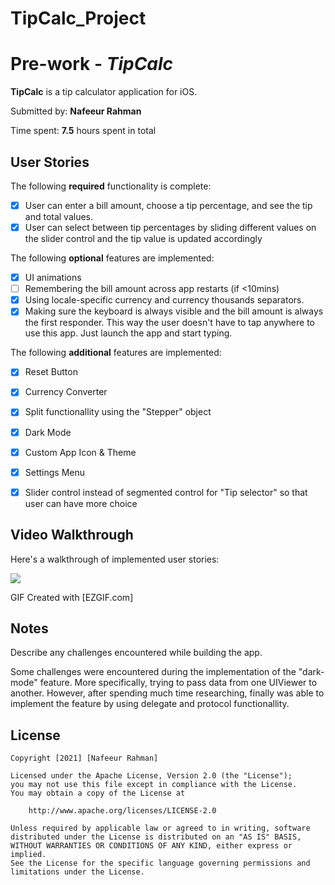 # TipCalc_Project
# Pre-work - *TipCalc*

**TipCalc** is a tip calculator application for iOS.

Submitted by: **Nafeeur Rahman**

Time spent: **7.5** hours spent in total

## User Stories

The following **required** functionality is complete:

* [x] User can enter a bill amount, choose a tip percentage, and see the tip and total values.
* [x] User can select between tip percentages by sliding different values on the slider control and the tip value is updated accordingly

The following **optional** features are implemented:

* [x] UI animations
* [ ] Remembering the bill amount across app restarts (if <10mins)
* [x] Using locale-specific currency and currency thousands separators.
* [x] Making sure the keyboard is always visible and the bill amount is always the first responder. This way the user doesn't have to tap anywhere to use this app. Just launch the app and start typing.

The following **additional** features are implemented:

- [x] Reset Button
- [x] Currency Converter 
- [x] Split functionallity using the "Stepper" object
- [x] Dark Mode
- [x] Custom App Icon & Theme
- [x] Settings Menu
- [x] Slider control instead of segmented control for "Tip selector" so that user can have more choice


## Video Walkthrough

Here's a walkthrough of implemented user stories:

![](https://i.imgur.com/7v6cETW.gif)

GIF Created with [EZGIF.com]


## Notes

Describe any challenges encountered while building the app.

Some challenges were encountered during the implementation of the "dark-mode" feature. More specifically, trying to pass data from one UIViewer to another. However, after spending much time researching, finally was able to implement the feature by using delegate and protocol functionallity.

## License

    Copyright [2021] [Nafeeur Rahman]

    Licensed under the Apache License, Version 2.0 (the "License");
    you may not use this file except in compliance with the License.
    You may obtain a copy of the License at

        http://www.apache.org/licenses/LICENSE-2.0

    Unless required by applicable law or agreed to in writing, software
    distributed under the License is distributed on an "AS IS" BASIS,
    WITHOUT WARRANTIES OR CONDITIONS OF ANY KIND, either express or implied.
    See the License for the specific language governing permissions and
    limitations under the License.
